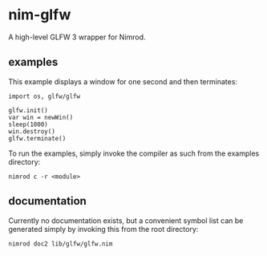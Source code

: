 # nim-glfw
A high-level GLFW 3 wrapper for Nimrod.

## examples

This example displays a window for one second and then terminates:
```nimrod
import os, glfw/glfw
  
glfw.init()
var win = newWin()
sleep(1000)
win.destroy()
glfw.terminate()
```
To run the examples, simply invoke the compiler as such from the examples directory:
~~~
nimrod c -r <module>
~~~

## documentation
Currently no documentation exists, but a convenient symbol list can be generated simply by invoking this from the root directory:
~~~
nimrod doc2 lib/glfw/glfw.nim
~~~

